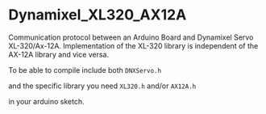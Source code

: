 # Dynamixel_XL320_AX12A

Communication protocol between an Arduino Board and Dynamixel Servo XL-320/Ax-12A. 
Implementation of the XL-320 library is independent of the AX-12A library and vice versa.

To be able to compile include both
<code>DNXServo.h</code>

and the specific library you need
<code>XL320.h</code>
and/or
<code>AX12A.h</code>

in your arduino sketch.
